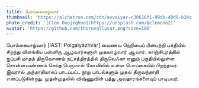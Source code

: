 ```yaml
---
title: பொய்கையாழ்வார்
thumbnail: 'https://alchetron.com/cdn/avvaiyar-c30616f1-99db-40d8-b34c-53a8ad7e053-resize-750.png'
photo_credit: '[Clem Onojeghuo](https://unsplash.com/@clemono2)'
avatar: 'https://github.com/thiruvalluvar.png?size=100'
---
```

பொய்கையாழ்வார் [IAST: Poïgaïyāzhvār] வைணவ நெறியைப் பின்பற்றி பக்தியில் சிறந்து விளங்கிய பன்னிரு ஆழ்வார்களுள் முதலாழ்வார் ஆவார். காஞ்சிபுரத்தில் ஐப்பசி மாதம் திருவோணம் நட்சத்திரத்தில் திருவெஃகா எனும் பகுதியில்லுள்ள சொன்னவண்ணம் செய்த பெருமாள் கோவிலில் உள்ள பொய்கையில் பிறந்தவர். இவரால் அந்தாதியாகப் பாடப்பட்ட நூறு பாடல்களும் முதல் திருவந்தாதி எனப்படுகின்றது. முதன்முதலில் விஷ்ணுவின் பத்து அவதாரங்களையும் பாடியவர்.